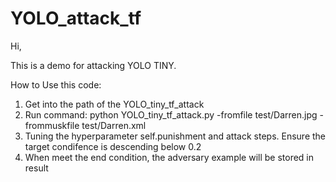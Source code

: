 # YOLO_attack_tf

Hi,

This is a demo for attacking YOLO TINY.

How to Use this code:
1. Get into the path of the YOLO_tiny_tf_attack
2. Run command:
    python YOLO_tiny_tf_attack.py -fromfile test/Darren.jpg -frommuskfile test/Darren.xml
3. Tuning the hyperparameter self.punishment and attack steps. Ensure the target condifence is descending below 0.2
4. When meet the end condition, the adversary example will be stored in result

